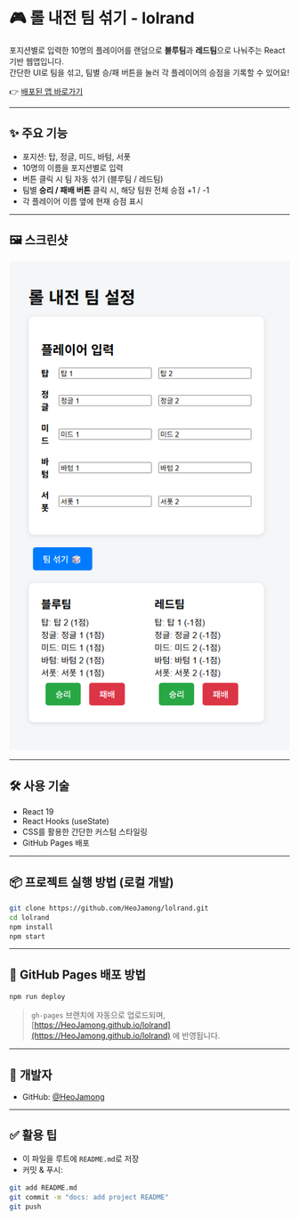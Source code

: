 
# 🎮 롤 내전 팀 섞기 - lolrand

포지션별로 입력한 10명의 플레이어를 랜덤으로 **블루팀**과 **레드팀**으로 나눠주는 React 기반 웹앱입니다.  
간단한 UI로 팀을 섞고, 팀별 승/패 버튼을 눌러 각 플레이어의 승점을 기록할 수 있어요!

👉 [배포된 앱 바로가기](https://HeoJamong.github.io/lolrand)

---

## ✨ 주요 기능

- 포지션: 탑, 정글, 미드, 바텀, 서폿
- 10명의 이름을 포지션별로 입력
- 버튼 클릭 시 팀 자동 섞기 (블루팀 / 레드팀)
- 팀별 **승리 / 패배 버튼** 클릭 시, 해당 팀원 전체 승점 +1 / -1
- 각 플레이어 이름 옆에 현재 승점 표시

---

## 🖼️ 스크린샷


<img src="./images/screenshot.png" width="600" alt="앱 실행 화면" />

---

## 🛠 사용 기술

* React 19
* React Hooks (useState)
* CSS를 활용한 간단한 커스텀 스타일링
* GitHub Pages 배포

---

## 📦 프로젝트 실행 방법 (로컬 개발)

```bash
git clone https://github.com/HeoJamong/lolrand.git
cd lolrand
npm install
npm start
```

---

## 🚀 GitHub Pages 배포 방법

```bash
npm run deploy
```

> `gh-pages` 브랜치에 자동으로 업로드되며, [https://HeoJamong.github.io/lolrand](https://HeoJamong.github.io/lolrand) 에 반영됩니다.

---

## 🙋 개발자

* GitHub: [@HeoJamong](https://github.com/HeoJamong)


---

## ✅ 활용 팁

- 이 파일을 루트에 `README.md`로 저장
- 커밋 & 푸시:

```bash
git add README.md
git commit -m "docs: add project README"
git push
````

